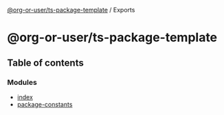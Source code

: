 [@org-or-user/ts-package-template](README.md) / Exports

# @org-or-user/ts-package-template

## Table of contents

### Modules

- [index](modules/index.md)
- [package-constants](modules/package_constants.md)
